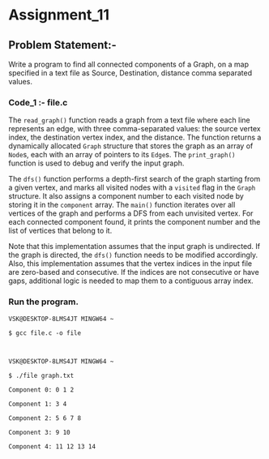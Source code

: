 
# Assignment_11

## Problem Statement:-

Write a program to find all connected components of a Graph, on a map specified in a text 
file as Source, Destination, distance comma separated values. 

### Code_1 :- file.c


The `read_graph()` function reads a graph from a text file where each line represents an edge, with three comma-separated 
values: the source vertex index, the destination vertex index, and the distance. The function returns a dynamically allocated 
`Graph` structure that stores the graph as an array of `Node`s, each with an array of pointers to its `Edge`s. The `print_graph()` 
function is used to debug and verify the input graph.

The `dfs()` function performs a depth-first search of the graph starting from a given vertex, and marks all visited nodes with a 
`visited` flag in the `Graph` structure. It also assigns a component number to each visited node by storing it in the `component` 
array. The `main()` function iterates over all vertices of the graph and performs a DFS from each unvisited vertex. For each connected 
component found, it prints the component number and the list of vertices that belong to it.

Note that this implementation assumes that the input graph is undirected. If the graph is directed, the `dfs()` function needs to be 
modified accordingly. Also, this implementation assumes that the vertex indices in the input file are zero-based and consecutive. 
If the indices are not consecutive or have gaps, additional logic is needed to map them to a contiguous array index.


### Run the program.


    VSK@DESKTOP-8LMS4JT MINGW64 ~

    $ gcc file.c -o file



    VSK@DESKTOP-8LMS4JT MINGW64 ~

    $ ./file graph.txt

    Component 0: 0 1 2

    Component 1: 3 4

    Component 2: 5 6 7 8

    Component 3: 9 10

    Component 4: 11 12 13 14




